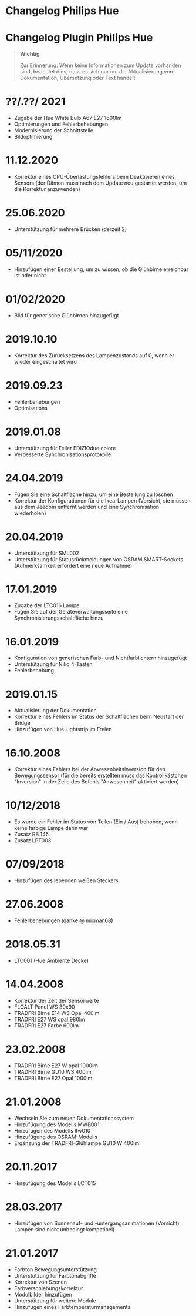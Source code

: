# Changelog Philips Hue

# Changelog Plugin Philips Hue

>**Wichtig**
>
>Zur Erinnerung: Wenn keine Informationen zum Update vorhanden sind, bedeutet dies, dass es sich nur um die Aktualisierung von Dokumentation, Übersetzung oder Text handelt

# ??/.??/ 2021

- Zugabe der Hue White Bulb A67 E27 1600lm
- Optimierungen und Fehlerbehebungen
- Modernisierung der Schnittstelle
- Bildoptimierung

# 11.12.2020

- Korrektur eines CPU-Überlastungsfehlers beim Deaktivieren eines Sensors (der Dämon muss nach dem Update neu gestartet werden, um die Korrektur anzuwenden)

# 25.06.2020

- Unterstützung für mehrere Brücken (derzeit 2)

# 05/11/2020

- Hinzufügen einer Bestellung, um zu wissen, ob die Glühbirne erreichbar ist oder nicht

# 01/02/2020

- Bild für generische Glühbirnen hinzugefügt

# 2019.10.10

- Korrektur des Zurücksetzens des Lampenzustands auf 0, wenn er wieder eingeschaltet wird

# 2019.09.23

- Fehlerbehebungen
- Optimisations

# 2019.01.08

- Unterstützung für Feller EDIZIOdue colore
- Verbesserte Synchronisationsprotokolle

# 24.04.2019

- Fügen Sie eine Schaltfläche hinzu, um eine Bestellung zu löschen
- Korrektur der Konfigurationen für die Ikea-Lampen (Vorsicht, sie müssen aus dem Jeedom entfernt werden und eine Synchronisation wiederholen)

# 20.04.2019

- Unterstützung für SML002
- Unterstützung für Statusrückmeldungen von OSRAM SMART-Sockets (Aufmerksamkeit erfordert eine neue Aufnahme)

# 17.01.2019

- Zugabe der LTC016 Lampe
- Fügen Sie auf der Geräteverwaltungsseite eine Synchronisierungsschaltfläche hinzu

# 16.01.2019

- Konfiguration von generischen Farb- und Nichtfarblichtern hinzugefügt
- Unterstützung für Niko 4-Tasten
- Fehlerbehebung

# 2019.01.15

- Aktualisierung der Dokumentation
- Korrektur eines Fehlers im Status der Schaltflächen beim Neustart der Bridge
- Hinzufügen von Hue Lightstrip im Freien

# 16.10.2008

- Korrektur eines Fehlers bei der Anwesenheitsinversion für den Bewegungssensor (für die bereits erstellten muss das Kontrollkästchen "Inversion" in der Zeile des Befehls "Anwesenheit" aktiviert werden)

# 10/12/2018

- Es wurde ein Fehler im Status von Teilen (Ein / Aus) behoben, wenn keine farbige Lampe darin war
- Zusatz RB 145
- Zusatz LPT003

# 07/09/2018

- Hinzufügen des lebenden weißen Steckers

# 27.06.2008

- Fehlerbehebungen (danke @ mixman68)

# 2018.05.31

-	LTC001 (Hue Ambiente Decke)

# 14.04.2008

- Korrektur der Zeit der Sensorwerte
- FLOALT Panel WS 30x90
- TRADFRI Birne E14 WS Opal 400lm
-	TRADFRI E27 WS opal 980lm
-	TRADFRI E27 Farbe 600lm

# 23.02.2008

-	TRADFRI Birne E27 W opal 1000lm
-	TRADFRI Birne GU10 WS 400lm
-	TRADFRI Birne E27 Opal 1000lm

# 21.01.2008

- Wechseln Sie zum neuen Dokumentationssystem
- Hinzufügung des Modells MWB001
- Hinzufügen des Modells ltw010
- Hinzufügung des OSRAM-Modells
- Ergänzung der TRADFRI-Glühlampe GU10 W 400lm

# 20.11.2017

- Hinzufügung des Modells LCT015

# 28.03.2017

- Hinzufügen von Sonnenauf- und -untergangsanimationen (Vorsicht)
    Lampen sind nicht unbedingt kompatibel)

# 21.01.2017

- Farbton Bewegungsunterstützung
- Unterstützung für Farbtonabgriffe
- Korrektur von Szenen
- Farbverschiebungskorrektur
- Modulbilder hinzufügen
- Unterstützung für weitere Module
- Hinzufügen eines Farbtemperaturmanagements
